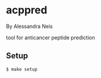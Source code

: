 # acppred

By Alessandra Neis

tool for anticancer peptide prediction

## Setup

```
$ make setup
```
